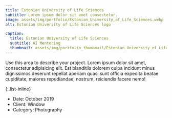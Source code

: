 ```yaml
---
title: Estonian University of Life Sciences
subtitle: Lorem ipsum dolor sit amet consectetur.
image: assets/img/portfolio/Estonian_University_of_Life_Sciences.webp
alt: Estonian University of Life Sciences logo

caption:
  title: Estonian University of Life Sciences
  subtitle: AI Mentoring
  thumbnail: assets/img/portfolio_thumbnail/Estonian_University_of_Life_Sciences.webp
---
```

Use this area to describe your project. Lorem ipsum dolor sit amet, consectetur adipisicing elit. Est blanditiis dolorem culpa incidunt minus dignissimos deserunt repellat aperiam quasi sunt officia expedita beatae cupiditate, maiores repudiandae, nostrum, reiciendis facere nemo!

{:.list-inline}
- Date: October 2019
- Client: Window
- Category: Photography

